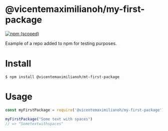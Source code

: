 # @vicentemaximilianoh/my-first-package

[![npm (scoped)](https://img.shields.io/npm/v/@vicentemaximilianoh/my-first-package.svg)](https://github.com/vicentemaximilianoh/my-first-package)

Example of a repo added to npm for testing purposes.

# Install
``` $ npm install @vicentemaximilianoh/mt-first-package ```

# Usage
```javascript
const myFirstPackage = require('@vicentemaximilianoh/my-first-package');

myFirstPackage("Some text with spaces")
// => "Sometextwithspaces"
```
